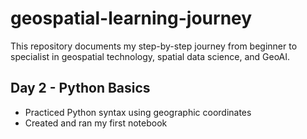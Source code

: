 # geospatial-learning-journey

This repository documents my step-by-step journey from beginner to specialist in geospatial technology, spatial data science, and GeoAI.

## Day 2 - Python Basics
- Practiced Python syntax using geographic coordinates
- Created and ran my first notebook
